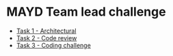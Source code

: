 # MAYD Team lead challenge

* [Task 1 - Architectural](architecture.pdf)
* [Task 2 - Code review](code-review.ts)
* [Task 3 - Coding challenge](find-odd-char.ts)